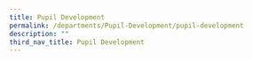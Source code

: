 ```yaml
---
title: Pupil Development
permalink: /departments/Pupil-Development/pupil-development
description: ""
third_nav_title: Pupil Development
---
```

